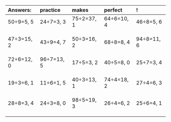 | Answers: | practice | makes | perfect | ! |
| :--- | :--- | :--- | :--- | :--- |
| 50÷9=5, 5 | 24÷7=3, 3 | 75÷2=37, 1 | 64÷6=10, 4 | 46÷8=5, 6 | 
|   |   |   |   |   | 
|   |   |   |   |   | 
|   |   |   |   |   | 
| 47÷3=15, 2 | 43÷9=4, 7 | 50÷3=16, 2 | 68÷8=8, 4 | 94÷8=11, 6 | 
|   |   |   |   |   | 
|   |   |   |   |   | 
|   |   |   |   |   | 
| 72÷6=12, 0 | 96÷7=13, 5 | 17÷5=3, 2 | 40÷5=8, 0 | 25÷7=3, 4 | 
|   |   |   |   |   | 
|   |   |   |   |   | 
|   |   |   |   |   | 
| 19÷3=6, 1 | 11÷6=1, 5 | 40÷3=13, 1 | 74÷4=18, 2 | 27÷4=6, 3 | 
|   |   |   |   |   | 
|   |   |   |   |   | 
|   |   |   |   |   | 
| 28÷8=3, 4 | 24÷3=8, 0 | 98÷5=19, 3 | 26÷4=6, 2 | 25÷6=4, 1 | 
|   |   |   |   |   | 
|   |   |   |   |   | 
|   |   |   |   |   | 
